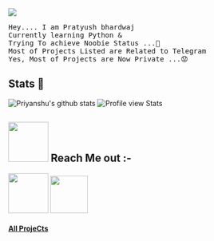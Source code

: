 
<img src="https://i.pinimg.com/originals/25/26/93/252693b8a96eb697c5e889e0165929bf.gif">

<pre>
Hey.... I am Pratyush bhardwaj
Currently learning Python & 
Trying To achieve Noobie Status ...🤥
Most of Projects Listed are Related to Telegram
Yes, Most of Projects are Now Private ...😟
</pre>



## Stats 🌟


![Priyanshu's github stats](https://github-readme-stats.vercel.app/api?username=bhardwajjEE&theme=vue&count_private=true&show_icons=true&cache_seconds=1800)
![Profile view Stats](https://komarev.com/ghpvc/?username=bhardwajjEE&style=flat-square)



## <img src="https://s2.gifyu.com/images/zjszctwh68cnufnrkzqs.gif" width="80px"> Reach Me out :-

[<img src="https://i.ibb.co/nRkyYzQ/telegram-app.png" width="80">](https://telegram.me/priyanshu_bhardwaj)
[<img src="https://i.ibb.co/F6Xmbmx/pngaaa-com-1009358.png" width="75">](mailto:itispriyanshu@gmail.com)


#### [All ProjeCts](https://http.cat/401)
  

